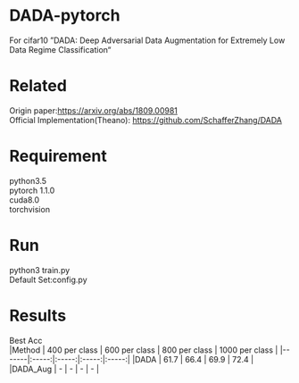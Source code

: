 # DADA-pytorch
For cifar10 ”DADA: Deep Adversarial Data Augmentation for Extremely Low Data Regime Classification“

# Related  
Origin paper:https://arxiv.org/abs/1809.00981  
Official Implementation(Theano): https://github.com/SchafferZhang/DADA  
# Requirement  
python3.5  
pytorch 1.1.0  
cuda8.0  
torchvision  
# Run
python3 train.py  
Default Set:config.py  
# Results  
Best Acc  
|Method |  400 per class |  600 per class  | 800 per class  | 1000 per class  |
|-------|:-----:|:-----:|:-----:|:-----:|
 |DADA | 61.7 | 66.4 | 69.9 | 72.4 |
 |DADA_Aug | - | - | - | - |
